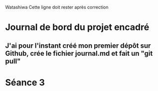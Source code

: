 Watashiwa
Cette ligne doit rester après correction

# Journal de bord du projet encadré

##	J'ai pour l'instant créé mon premier dépôt sur Github, crée le fichier journal.md et fait un "git pull"

# Séance 3